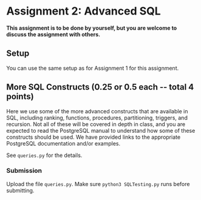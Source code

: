 # Assignment 2: Advanced SQL 

**This assignment is to be done by yourself, but you are welcome to discuss the assignment with others.**

## Setup 
You can use the same setup as for Assignment 1 for this assignment. 

## More SQL Constructs (0.25 or 0.5 each -- total 4 points)
Here we use some of the more advanced constructs that are available in SQL, including ranking, functions, procedures, partitioning, triggers, 
and recursion. Not all of these will be covered in depth in class, and you are expected to read the PostgreSQL manual to understand how some of 
these constructs should be used. We have provided links to the appropriate PostgreSQL documentation and/or examples.

See `queries.py` for the details.

### Submission
Upload the file `queries.py`. Make sure `python3 SQLTesting.py` runs before submitting.
